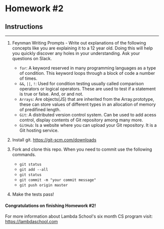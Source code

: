 # Homework #2

## Instructions
---
1. Feynman Writing Prompts - Write out explanations of the following concepts like you are explaining it to a 12 year old.  Doing this will help you quickly discover any holes in your understanding.  Ask your questions on Slack.
		
	* `for`: A keyword reserved in many programming languages as a type of condition. This keyword loops through 
	a block of code a number of times.
	* `&&`, `||`, `!`: Used for condition testing usually called comparison operators or logical operators.
	These are used to test if a statement is true or false. And, or and not.
	* `Arrays`: Are objects(JS) that are inherited from the Array.prototype, these can store values of different
	types in an allocation of memory of predifined length.
	* `Git`: A distributed version control system. Can be used to add acess control, display contents of Git repository among many more.
	* `GitHub`: Is a website where you can upload your Git repository. It is a Git hosting service.


2. Install git.  https://git-scm.com/downloads


3. Fork and clone this repo.  When you need to commit use the following commands.
		
	* `git status`
	* `git add --all`
	* `git status`
	* `git commit -m "your commit message"`
	* `git push origin master`


4. Make the tests pass!


#### Congratulations on finishing Homework #2!

For more information about Lambda School's six month CS program visit: https://lambdaschool.com
